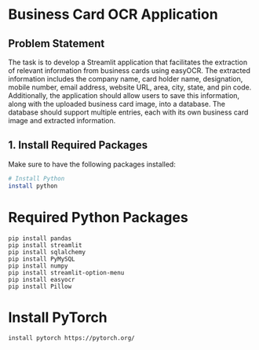 # Business Card OCR Application

## Problem Statement

The task is to develop a Streamlit application that facilitates the extraction of relevant information from business cards using easyOCR. The extracted information includes the company name, card holder name, designation, mobile number, email address, website URL, area, city, state, and pin code. Additionally, the application should allow users to save this information, along with the uploaded business card image, into a database. The database should support multiple entries, each with its own business card image and extracted information.

## 1. Install Required Packages

Make sure to have the following packages installed:

```bash
# Install Python
install python
```

# Required Python Packages
```
pip install pandas
pip install streamlit
pip install sqlalchemy
pip install PyMySQL
pip install numpy
pip install streamlit-option-menu
pip install easyocr
pip install Pillow
```

# Install PyTorch
```
install pytorch https://pytorch.org/
```
